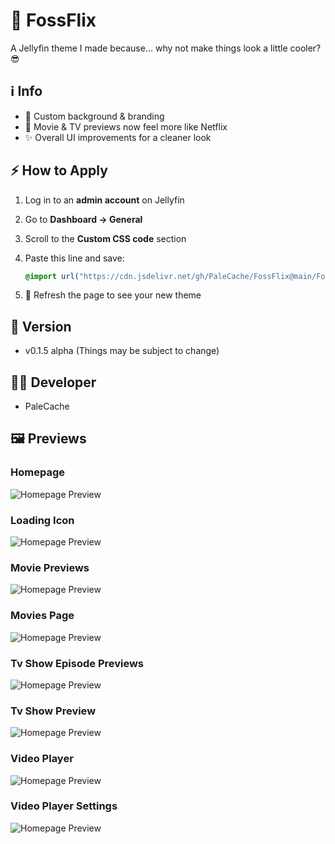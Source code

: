 # 🚀 FossFlix

A Jellyfin theme I made because… why not make things look a little cooler? 😎

## ℹ️ Info
- 🎨 Custom background & branding
- 🍿 Movie & TV previews now feel more like Netflix
- ✨ Overall UI improvements for a cleaner look

## ⚡ How to Apply
1. Log in to an **admin account** on Jellyfin
2. Go to **Dashboard → General**
3. Scroll to the **Custom CSS code** section
4. Paste this line and save:  

   ```css
   @import url("https://cdn.jsdelivr.net/gh/PaleCache/FossFlix@main/FossFlix.v0.1.5.alpha.css");
   
6. 🔄 Refresh the page to see your new theme

## 🧾 Version
- v0.1.5 alpha (Things may be subject to change)

## 🧑‍💻 Developer
- PaleCache

## 🖼 Previews

### Homepage
![Homepage Preview](https://gitlab.com/PaleCache/fossflix/-/raw/main/Previews/Homepage.png)

### Loading Icon
![Homepage Preview](https://gitlab.com/PaleCache/fossflix/-/raw/main/Previews/LoadingIcon.png)

### Movie Previews
![Homepage Preview](https://gitlab.com/PaleCache/fossflix/-/raw/main/Previews/MoviePreviews.png)

### Movies Page
![Homepage Preview](https://gitlab.com/PaleCache/fossflix/-/raw/main/Previews/MoviesPage.png)

### Tv Show Episode Previews
![Homepage Preview](https://gitlab.com/PaleCache/fossflix/-/raw/main/Previews/TvShowEpisodePreviews.png)

### Tv Show Preview
![Homepage Preview](https://gitlab.com/PaleCache/fossflix/-/raw/main/Previews/TvShowPreviews.png)

### Video Player
![Homepage Preview](https://gitlab.com/PaleCache/fossflix/-/raw/main/Previews/VideoPlayer.png)

### Video Player Settings
![Homepage Preview](https://gitlab.com/PaleCache/fossflix/-/raw/main/Previews/VideoPlayerSettings.png)
